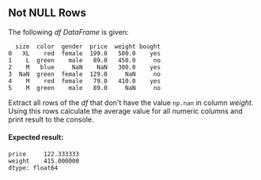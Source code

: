 ## Not NULL Rows

The following *df DataFrame* is given:

```
  size  color  gender  price  weight bought
0   XL    red  female  199.0   500.0    yes
1    L  green    male   89.0   450.0     no
2    M   blue     NaN    NaN   300.0    yes
3  NaN  green  female  129.0     NaN     no
4    M    red  female   79.0   410.0    yes
5    M  green    male   89.0     NaN     no
```

Extract all rows of the *df* that don't have the value `np.nan` in column *weight*. Using this rows calculate the average value for all numeric columns and print result to the console.

#### Expected result:
```
price     122.333333
weight    415.000000
dtype: float64
```